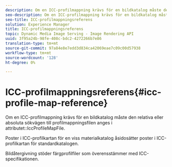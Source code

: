 ```yaml
---
description: Om en ICC-profilmappning krävs för en bildkatalog måste den relativa eller absoluta sökvägen till profilmappningsfilen anges i attributet IccProfileMapFile.
seo-description: Om en ICC-profilmappning krävs för en bildkatalog måste den relativa eller absoluta sökvägen till profilmappningsfilen anges i attributet IccProfileMapFile.
seo-title: ICC-profilmappningsreferens
solution: Experience Manager
title: ICC-profilmappningsreferens
topic: Dynamic Media Image Serving - Image Rendering API
uuid: 3f95a24b-98fe-408c-bdc2-4272266b7e86
translation-type: tm+mt
source-git-commit: 97a84e8e7edd3d834ca42069eae7c09c00d57938
workflow-type: tm+mt
source-wordcount: '128'
ht-degree: 0%

---
```



# ICC-profilmappningsreferens{#icc-profile-map-reference}

Om en ICC-profilmappning krävs för en bildkatalog måste den relativa eller absoluta sökvägen till profilmappningsfilen anges i attributet::IccProfileMapFile.

Poster i ICC-profilkartan för en viss materialkatalog åsidosätter poster i ICC-profilkartan för standardkatalogen.

Bildåtergivning stöder färgprofilfiler som överensstämmer med ICC-specifikationen.
